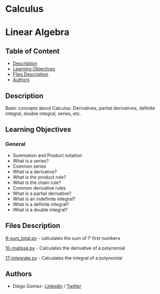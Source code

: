 # Calculus

# Linear Algebra

## Table of Content
* [Description](#description)
* [Learning Objectives](#learning-objectives)
* [Files Description](#files-description)
* [Authors](#authors)

## Description
Basic concepts about Calculus: Derivatives, partial derivatives, definite integral, double integral, series, etc.


## Learning Objectives
### General

- Summation and Product notation
- What is a series?
- Common series
- What is a derivative?
- What is the product rule?
- What is the chain rule?
- Common derivative rules
- What is a partial derivative?
- What is an indefinite integral?
- What is a definite integral?
- What is a double integral?



## Files Description

[9-sum_total.py](9-sum_total.py) - calculates the sum of i² first numbers

[10-matisse.py](10-matisse.py) - Calculates the derivative of a polynomial

[17-integrate.py](17-integrate.py) - Calculates the integral of a polynomial


## Authors
* Diego Gomez- [Linkedin](https://www.linkedin.com/in/diego-g%C3%B3mez-8861b61a1/) / [Twitter](https://twitter.com/dagomez2530)
